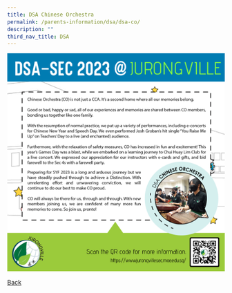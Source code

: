 ```yaml
---
title: DSA Chinese Orchestra
permalink: /parents-information/dsa/dsa-co/
description: ""
third_nav_title: DSA
---
```

![](/images/jvss_dsa2023_co.jpg)

[Back](/parents-information/dsa/)